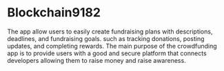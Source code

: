# Blockchain9182
The app allow users to easily create fundraising plans with descriptions, deadlines, and fundraising goals. such as tracking donations, posting updates, and completing rewards. The main purpose of the crowdfunding app is to provide users with a good and secure platform that connects developers allowing them to raise money and raise awareness.
